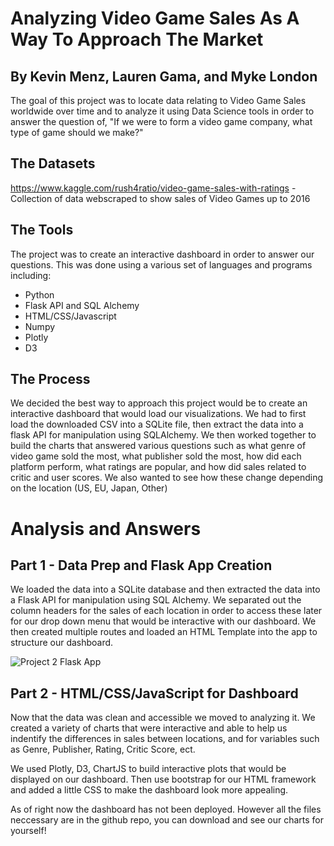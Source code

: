 # Analyzing Video Game Sales As A Way To Approach The Market
## By Kevin Menz, Lauren Gama, and Myke London
The goal of this project was to locate data relating to Video Game Sales worldwide over time and to analyze it using Data Science tools in order to answer the question of, "If we were to form a video game company, what type of game should we make?"

## The Datasets
https://www.kaggle.com/rush4ratio/video-game-sales-with-ratings - Collection of data webscraped to show sales of Video Games up to 2016


## The Tools
The project was to create an interactive dashboard in order to answer our questions. This was done using a various set of languages and programs including:
* Python
* Flask API and SQL Alchemy
* HTML/CSS/Javascript
* Numpy
* Plotly
* D3


## The Process
We decided the best way to approach this project would be to create an interactive dashboard that would load our visualizations. We had to first load the downloaded CSV into a SQLite file, then extract the data into a flask API for manipulation using SQLAlchemy. We then worked together to build the charts that answered various questions such as what genre of video game sold the most, what publisher sold the most, how did each platform perform, what ratings are popular, and how did sales related to critic and user scores. We also wanted to see how these change depending on the location (US, EU, Japan, Other)


# Analysis and Answers
## Part 1 - Data Prep and Flask App Creation
We loaded the data into a SQLite database and then extracted the data into a Flask API for manipulation using SQL Alchemy. We separated out the column headers for the sales of each location in order to access these later for our drop down menu that would be interactive with our dashboard. We then created multiple routes and loaded an HTML Template into the app to structure our dashboard.

![Project 2 Flask App](https://user-images.githubusercontent.com/40543168/56852053-12dfcd80-68e4-11e9-9ed8-6a5026070e91.PNG)

## Part 2 - HTML/CSS/JavaScript for Dashboard
Now that the data was clean and accessible we moved to analyzing it. We created a variety of charts that were interactive and able to help us indentify the differences in sales between locations, and for variables such as Genre, Publisher, Rating, Critic Score, ect.

We used Plotly, D3, ChartJS to build interactive plots that would be displayed on our dashboard. Then use bootstrap for our HTML framework and added a little CSS to make the dashboard look more appealing. 

As of right now the dashboard has not been deployed. However all the files neccessary are in the github repo, you can download and see our charts for yourself!




